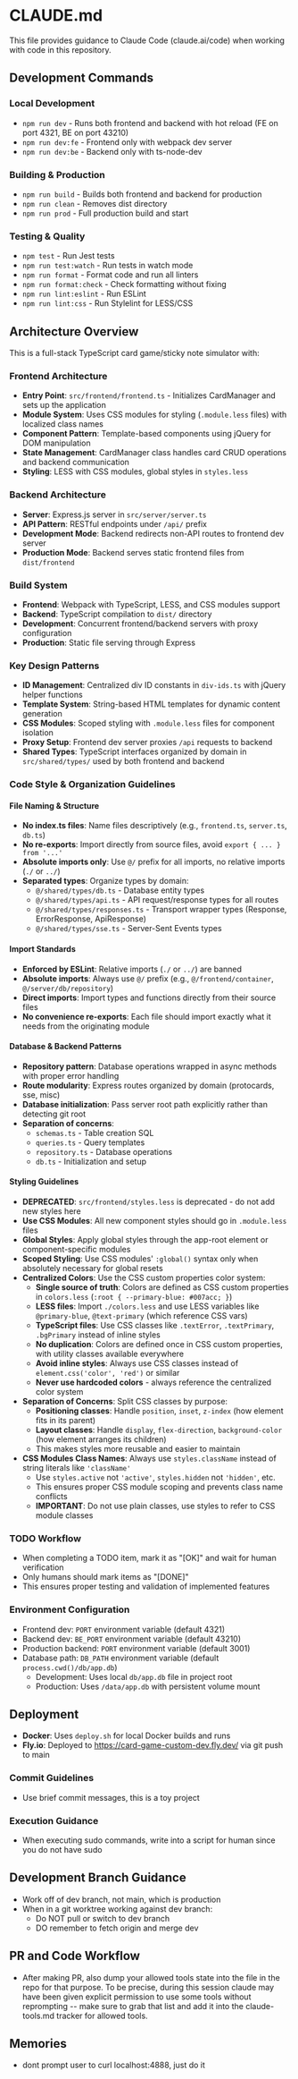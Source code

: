 # CLAUDE.md

This file provides guidance to Claude Code (claude.ai/code) when working with code in this repository.

## Development Commands

### Local Development

- `npm run dev` - Runs both frontend and backend with hot reload (FE on port 4321, BE on port 43210)
- `npm run dev:fe` - Frontend only with webpack dev server
- `npm run dev:be` - Backend only with ts-node-dev

### Building & Production

- `npm run build` - Builds both frontend and backend for production
- `npm run clean` - Removes dist directory
- `npm run prod` - Full production build and start

### Testing & Quality

- `npm test` - Run Jest tests
- `npm run test:watch` - Run tests in watch mode
- `npm run format` - Format code and run all linters
- `npm run format:check` - Check formatting without fixing
- `npm run lint:eslint` - Run ESLint
- `npm run lint:css` - Run Stylelint for LESS/CSS

## Architecture Overview

This is a full-stack TypeScript card game/sticky note simulator with:

### Frontend Architecture

- **Entry Point**: `src/frontend/frontend.ts` - Initializes CardManager and sets up the application
- **Module System**: Uses CSS modules for styling (`.module.less` files) with localized class names
- **Component Pattern**: Template-based components using jQuery for DOM manipulation
- **State Management**: CardManager class handles card CRUD operations and backend communication
- **Styling**: LESS with CSS modules, global styles in `styles.less`

### Backend Architecture

- **Server**: Express.js server in `src/server/server.ts`
- **API Pattern**: RESTful endpoints under `/api/` prefix
- **Development Mode**: Backend redirects non-API routes to frontend dev server
- **Production Mode**: Backend serves static frontend files from `dist/frontend`

### Build System

- **Frontend**: Webpack with TypeScript, LESS, and CSS modules support
- **Backend**: TypeScript compilation to `dist/` directory
- **Development**: Concurrent frontend/backend servers with proxy configuration
- **Production**: Static file serving through Express

### Key Design Patterns

- **ID Management**: Centralized div ID constants in `div-ids.ts` with jQuery helper functions
- **Template System**: String-based HTML templates for dynamic content generation
- **CSS Modules**: Scoped styling with `.module.less` files for component isolation
- **Proxy Setup**: Frontend dev server proxies `/api` requests to backend
- **Shared Types**: TypeScript interfaces organized by domain in `src/shared/types/` used by both frontend and backend

### Code Style & Organization Guidelines

#### File Naming & Structure

- **No index.ts files**: Name files descriptively (e.g., `frontend.ts`, `server.ts`, `db.ts`)
- **No re-exports**: Import directly from source files, avoid `export { ... } from '...'`
- **Absolute imports only**: Use `@/` prefix for all imports, no relative imports (`./` or `../`)
- **Separated types**: Organize types by domain:
  - `@/shared/types/db.ts` - Database entity types
  - `@/shared/types/api.ts` - API request/response types for all routes
  - `@/shared/types/responses.ts` - Transport wrapper types (Response<T>, ErrorResponse, ApiResponse<T>)
  - `@/shared/types/sse.ts` - Server-Sent Events types

#### Import Standards

- **Enforced by ESLint**: Relative imports (`./` or `../`) are banned
- **Absolute imports**: Always use `@/` prefix (e.g., `@/frontend/container`, `@/server/db/repository`)
- **Direct imports**: Import types and functions directly from their source files
- **No convenience re-exports**: Each file should import exactly what it needs from the originating module

#### Database & Backend Patterns

- **Repository pattern**: Database operations wrapped in async methods with proper error handling
- **Route modularity**: Express routes organized by domain (protocards, sse, misc)
- **Database initialization**: Pass server root path explicitly rather than detecting git root
- **Separation of concerns**:
  - `schemas.ts` - Table creation SQL
  - `queries.ts` - Query templates
  - `repository.ts` - Database operations
  - `db.ts` - Initialization and setup

#### Styling Guidelines

- **DEPRECATED**: `src/frontend/styles.less` is deprecated - do not add new styles here
- **Use CSS Modules**: All new component styles should go in `.module.less` files
- **Global Styles**: Apply global styles through the app-root element or component-specific modules
- **Scoped Styling**: Use CSS modules' `:global()` syntax only when absolutely necessary for global resets
- **Centralized Colors**: Use the CSS custom properties color system:
  - **Single source of truth**: Colors are defined as CSS custom properties in `colors.less` (`:root { --primary-blue: #007acc; }`)
  - **LESS files**: Import `./colors.less` and use LESS variables like `@primary-blue`, `@text-primary` (which reference CSS vars)
  - **TypeScript files**: Use CSS classes like `.textError`, `.textPrimary`, `.bgPrimary` instead of inline styles
  - **No duplication**: Colors are defined once in CSS custom properties, with utility classes available everywhere
  - **Avoid inline styles**: Always use CSS classes instead of `element.css('color', 'red')` or similar
  - **Never use hardcoded colors** - always reference the centralized color system
- **Separation of Concerns**: Split CSS classes by purpose:
  - **Positioning classes**: Handle `position`, `inset`, `z-index` (how element fits in its parent)
  - **Layout classes**: Handle `display`, `flex-direction`, `background-color` (how element arranges its children)
  - This makes styles more reusable and easier to maintain
- **CSS Modules Class Names**: Always use `styles.className` instead of string literals like `'className'`
  - Use `styles.active` not `'active'`, `styles.hidden` not `'hidden'`, etc.
  - This ensures proper CSS module scoping and prevents class name conflicts
  - **IMPORTANT**: Do not use plain classes, use styles to refer to CSS module classes

### TODO Workflow

- When completing a TODO item, mark it as "[OK]" and wait for human verification
- Only humans should mark items as "[DONE]"
- This ensures proper testing and validation of implemented features

### Environment Configuration

- Frontend dev: `PORT` environment variable (default 4321)
- Backend dev: `BE_PORT` environment variable (default 43210)
- Production backend: `PORT` environment variable (default 3001)
- Database path: `DB_PATH` environment variable (default `process.cwd()/db/app.db`)
  - Development: Uses local `db/app.db` file in project root
  - Production: Uses `/data/app.db` with persistent volume mount

## Deployment

- **Docker**: Uses `deploy.sh` for local Docker builds and runs
- **Fly.io**: Deployed to https://card-game-custom-dev.fly.dev/ via git push to main

### Commit Guidelines

- Use brief commit messages, this is a toy project

### Execution Guidance

- When executing sudo commands, write into a script for human since you do not have sudo

## Development Branch Guidance

- Work off of dev branch, not main, which is production
- When in a git worktree working against dev branch: 
  - Do NOT pull or switch to dev branch
  - DO remember to fetch origin and merge dev

## PR and Code Workflow

- After making PR, also dump your allowed tools state into the file in the repo for that purpose. To be precise, during this session claude may have been given explicit permission to use some tools without reprompting -- make sure to grab that list and add it into the claude-tools.md tracker for allowed tools.

## Memories

- dont prompt user to curl localhost:4888, just do it